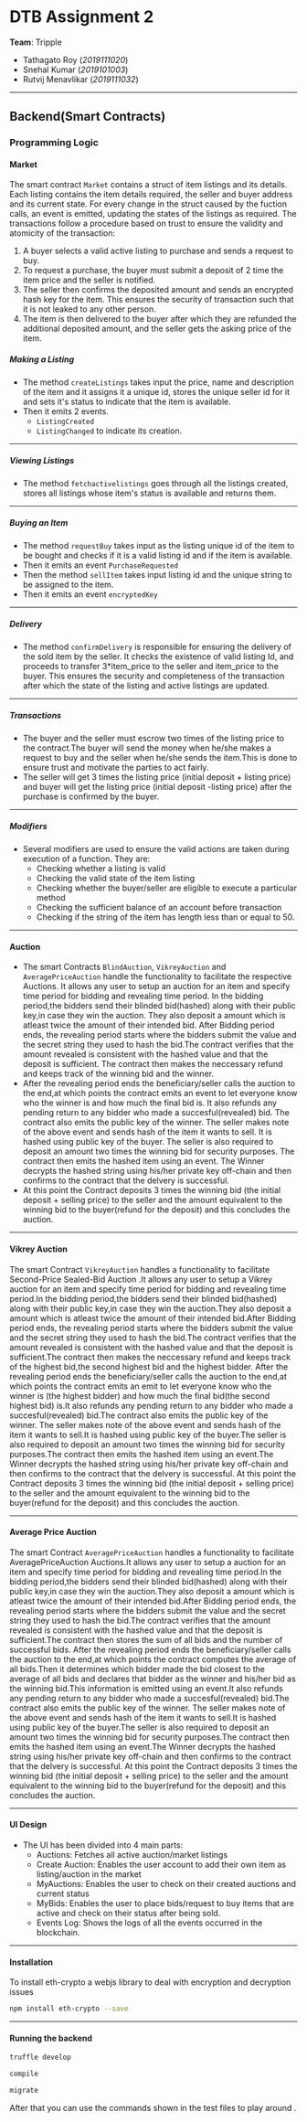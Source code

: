 # DTB Assignment 2

**Team**: Tripple
- Tathagato Roy (*2019111020*)
- Snehal Kumar (*2019101003*)
- Rutvij Menavlikar (*2019111032*)

---

## Backend(Smart Contracts)

### Programming Logic

#### Market 

The smart contract `Market` contains a struct of item listings and its details. Each listing contains the item details required, the seller and buyer address and its current state.
For every change in the struct caused by the fuction calls, an event is emitted, updating the states of the listings as required.
The transactions follow a procedure based on trust to ensure the validity and atomicity of the transaction:
1. A buyer selects a valid active listing to purchase and sends a request to buy.
2. To request a purchase, the buyer must submit a deposit of 2 time the item price and the seller is notified. 
3. The seller then confirms the deposited amount and sends an encrypted hash key for the item. This ensures the security of transaction such that it is not leaked to any other person.
4. The item is then delivered to the buyer after which they are refunded the additional deposited amount, and the seller gets the asking price of the item.

##### Making a Listing

- The method `createListings` takes input the price, name and description of the item and it assigns it a unique id, stores the unique seller id for it and sets it's status to indicate that the item is available.
- Then it emits 2 events.
    - `ListingCreated`
    - `ListingChanged` to indicate its creation.

---

##### Viewing Listings

- The method `fetchactivelistings` goes through all the listings created, stores all listings whose item's status is available and returns them.

---

##### Buying an Item

- The method `requestBuy` takes input as the listing unique id of the item to be bought and checks if it is a valid listing id and if the item is available.
- Then it emits an event `PurchaseRequested`
- Then the method `sellItem` takes input listing id and the unique string to be assigned to the item.
- Then it emits an event `encryptedKey`

---

##### Delivery

- The method `confirmDelivery` is responsible for ensuring the delivery of the sold item by the seller. It checks the existence of valid listing Id, and proceeds to transfer 3*item_price to the seller and item_price to the buyer. This ensures the security and completeness of the transaction after which the state of the listing and active listings are updated.

---

##### Transactions

- The buyer and the seller must escrow two times of the listing price to the contract.The buyer will send the money when he/she makes a request to buy and the seller when he/she sends the item.This is done to ensure trust and motivate the parties to act fairly.
- The seller will get 3 times the listing price (initial deposit + listing price) and buyer will get the listing price (initial deposit -listing price) after the purchase is confirmed by the buyer.

---

##### Modifiers

- Several modifiers are used to ensure the valid actions are taken during execution of a function. They are:
    - Checking whether a listing is valid
    - Checking the valid state of the item listing
    - Checking whether the buyer/seller are eligible to execute a particular method
    - Checking the sufficient balance of an account before transaction
    - Checking if the string of the item has length less than or equal to 50.

---

#### Auction

- The smart Contracts `BlindAuction`, `VikreyAuction` and `AveragePriceAuction` handle the functionality to facilitate the respective Auctions. It allows any user to setup an auction for an item and specify time period for bidding and revealing time period. In the bidding period,the bidders send their blinded bid(hashed) along with their public key,in case they win the auction. They also deposit a amount which is atleast twice the amount of their intended bid. After Bidding period ends, the revealing period starts where the bidders submit the value and the secret string they used to hash the bid.The contract verifies that the amount revealed is consistent with the hashed value and  that the deposit is sufficient. The contract then makes the neccessary refund and keeps track of the winning bid and the winner.
- After the revealing period ends the beneficiary/seller calls the auction to the end,at which points the contract emits an event to let everyone know who the winner is and how much the final bid is. It also refunds any pending return to any bidder who made a succesful(revealed) bid. The contract also emits the public key of the winner. The seller makes note of the above event and sends hash of the item it wants to sell. It is hashed using public key of the buyer. The seller is also required to deposit an amount two times the winning bid for security purposes. The contract then emits the hashed item using an event. The Winner decrypts the hashed string using his/her private key off-chain and then confirms to the contract that the delvery is successful.
- At this point the Contract deposits 3 times the winning bid (the initial deposit + selling price) to the seller and the amount equivalent to the winning bid to the buyer(refund for the deposit) and this concludes the auction. 

---

#### Vikrey Auction

The smart Contract `VikreyAuction` handles a functionality to facilitate Second-Price Sealed-Bid Auction .It allows any user to setup a Vikrey auction for an item and specify time period for bidding and revealing time period.In the bidding period,the bidders send their blinded bid(hashed) along with their public key,in case they win the auction.They also deposit a amount which is atleast twice the amount of their intended bid.After Bidding period ends, the revealing period starts where the bidders submit the value and the secret string they used to hash the bid.The contract verifies that the amount revealed is consistent with the hashed value and  that the deposit is sufficient.The contract then makes the neccessary refund and keeps track of the highest bid,the second highest bid and the highest bidder.
After the revealing period ends the beneficiary/seller calls the auction to the end,at which points the contract emits an emit to let everyone know who the winner is (the highest bidder) and how much the final bid(the second highest bid) is.It also refunds any pending return to any bidder who made a succesful(revealed) bid.The contract also emits the public key of the winner.
The seller makes note of the above event and sends hash of the item it wants to sell.It is hashed using public key of the buyer.The seller is also required to deposit an amount two times the winning bid for security purposes.The contract then emits the hashed item using an event.The Winner decrypts the hashed string using his/her private key off-chain and then confirms to the contract that the delvery is successful.
At this point the Contract deposits 3 times the winning bid (the initial deposit + selling price) to the seller and the amount equivalent to the winning bid to the buyer(refund for the deposit) and this concludes the auction. 

---

#### Average Price Auction

The smart Contract `AveragePriceAuction` handles a functionality to facilitate AveragePriceAuction Auctions.It allows any user to setup a auction for an item and specify time period for bidding and revealing time period.In the bidding period,the bidders send their blinded bid(hashed) along with their public key,in case they win the auction.They also deposit a amount which is atleast twice the amount of their intended bid.After Bidding period ends, the revealing period starts where the bidders submit the value and the secret string they used to hash the bid.The contract verifies that the amount revealed is consistent with the hashed value and  that the deposit is sufficient.The contract then stores the sum of all bids and the number of successful bids.
After the revealing period ends the beneficiary/seller calls the auction to the end,at which points the contract computes the average of all bids.Then it determines which bidder made the bid closest to the average of all bids and declares that bidder as the winner and his/her bid as the winning bid.This information is emitted using an event.It also refunds any pending return to any bidder who made a succesful(revealed) bid.The contract also emits the public key of the winner.
The seller makes note of the above event and sends hash of the item it wants to sell.It is hashed using public key of the buyer.The seller is also required to deposit an amount two times the winning bid for security purposes.The contract then emits the hashed item using an event.The Winner decrypts the hashed string using his/her private key off-chain and then confirms to the contract that the delvery is successful.
At this point the Contract deposits 3 times the winning bid (the initial deposit + selling price) to the seller and the amount equivalent to the winning bid to the buyer(refund for the deposit) and this concludes the auction. 

---

#### UI Design

- The UI has been divided into 4 main parts:
    - Auctions: Fetches all active auction/market listings
    - Create Auction: Enables the user account to add their own item as listing/auction in the market
    - MyAuctions: Enables the user to check on their created auctions and current status
    - MyBids: Enables the user to place bids/request to buy items that are active and check on their status after being sold.
    - Events Log: Shows the logs of all the events occurred in the blockchain.

---

#### Installation

To install eth-crypto a webjs library to deal with encryption and decryption issues 
```bash
npm install eth-crypto --save 
```

---

#### Running the backend

```bash
truffle develop 
```
```bash
compile
``` 
```bash
migrate 
```

After that you can use the commands shown in the test files to play around .
